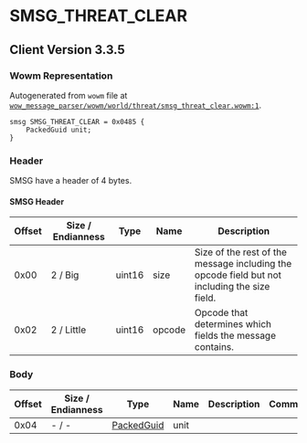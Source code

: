 # SMSG_THREAT_CLEAR

## Client Version 3.3.5

### Wowm Representation

Autogenerated from `wowm` file at [`wow_message_parser/wowm/world/threat/smsg_threat_clear.wowm:1`](https://github.com/gtker/wow_messages/tree/main/wow_message_parser/wowm/world/threat/smsg_threat_clear.wowm#L1).
```rust,ignore
smsg SMSG_THREAT_CLEAR = 0x0485 {
    PackedGuid unit;
}
```
### Header

SMSG have a header of 4 bytes.

#### SMSG Header

| Offset | Size / Endianness | Type   | Name   | Description |
| ------ | ----------------- | ------ | ------ | ----------- |
| 0x00   | 2 / Big           | uint16 | size   | Size of the rest of the message including the opcode field but not including the size field.|
| 0x02   | 2 / Little        | uint16 | opcode | Opcode that determines which fields the message contains.|

### Body

| Offset | Size / Endianness | Type | Name | Description | Comment |
| ------ | ----------------- | ---- | ---- | ----------- | ------- |
| 0x04 | - / - | [PackedGuid](../spec/packed-guid.md) | unit |  |  |

